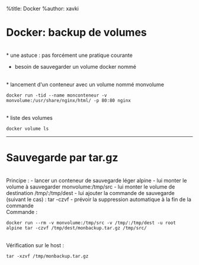 %title: Docker
%author: xavki



# Docker: backup de volumes


<br>
* une astuce : pas forcément une pratique courante

* besoin de sauvegarder un volume docker nommé

<br>
* lancement d'un conteneur avec un volume nommé monvolume

```
docker run -tid --name monconteneur -v monvolume:/usr/share/nginx/html/ -p 80:80 nginx 
```

<br>
* liste des volumes

```
docker volume ls
```


---------------------------------------------------------------------------------------


# Sauvegarde par tar.gz


<br>
Principe :
- lancer un conteneur de sauvegarde léger  alpine
- lui monter le volume à sauvegarder  monvolume:/tmp/src
- lui monter le volume de destination    /tmp/:/tmp/dest
- lui ajouter la commande de sauvegarde (suivant le cas) : tar -czvf <dest> <source>
- prévoir la suppression automatique à la fin de la commande

<br>
Commande :

```
docker run --rm -v monvolume:/tmp/src -v /tmp/:/tmp/dest -u root alpine tar -czvf /tmp/dest/monbackup.tar.gz /tmp/src/
```

<br>
Vérification sur le host :

```
tar -xzvf /tmp/monbackup.tar.gz
```





